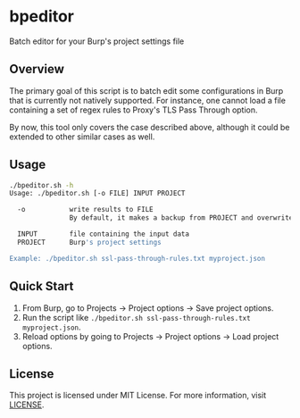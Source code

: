 # bpeditor
Batch editor for your Burp's project settings file

## Overview

The primary goal of this script is to batch edit some configurations in Burp that is currently not natively supported.
For instance, one cannot load a file containing a set of regex rules to Proxy's TLS Pass Through option.

By now, this tool only covers the case described above, although it could be extended to other similar cases as well.

## Usage

```bash
./bpeditor.sh -h
Usage: ./bpeditor.sh [-o FILE] INPUT PROJECT

  -o           write results to FILE
               By default, it makes a backup from PROJECT and overwrites it.

  INPUT        file containing the input data
  PROJECT      Burp's project settings

Example: ./bpeditor.sh ssl-pass-through-rules.txt myproject.json
```

## Quick Start

1. From Burp, go to Projects -> Project options -> Save project options.
2. Run the script like `./bpeditor.sh ssl-pass-through-rules.txt myproject.json`.
3. Reload options by going to Projects -> Project options -> Load project options.

## License

This project is licensed under MIT License. For more information, visit [LICENSE](LICENSE).
